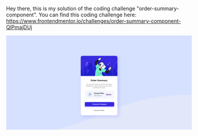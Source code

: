 Hey there, 
this is my solution of the coding challenge "order-summary-component".
You can find this coding challenge here:
https://www.frontendmentor.io/challenges/order-summary-component-QlPmajDUj

![FullScreen Order Summary Component](https://github.com/milkywayhalo/order-summary-component/blob/main/images/FullScreen_OrderSummaryComponent.png?raw=true)

